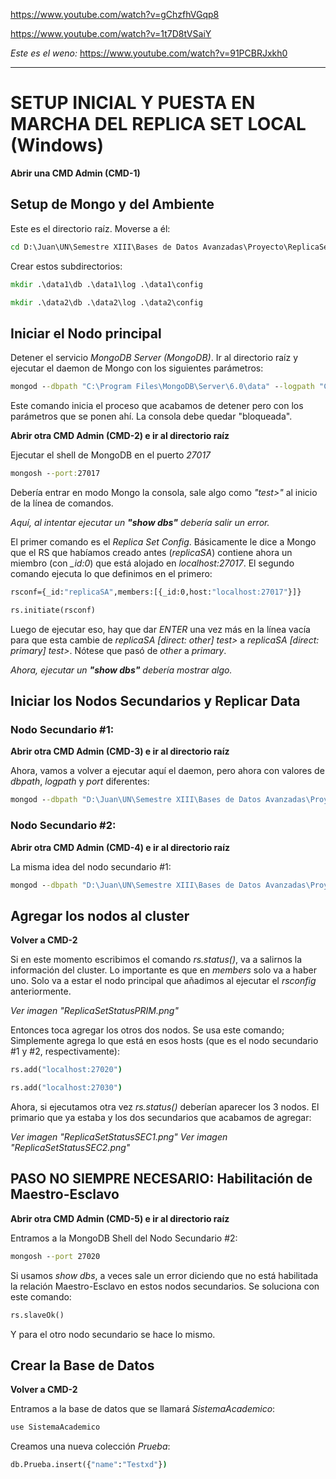 https://www.youtube.com/watch?v=gChzfhVGqp8

https://www.youtube.com/watch?v=1t7D8tVSaiY

_Este es el weno:_
https://www.youtube.com/watch?v=91PCBRJxkh0


--------------------------------------------------
# SETUP INICIAL Y PUESTA EN MARCHA DEL REPLICA SET LOCAL (Windows)


**Abrir una CMD Admin (CMD-1)**


## Setup de Mongo y del Ambiente


Este es el directorio raíz. Moverse a él:
```bat
cd D:\Juan\UN\Semestre XIII\Bases de Datos Avanzadas\Proyecto\ReplicaSet Cluster
```


Crear estos subdirectorios:
```bat
mkdir .\data1\db .\data1\log .\data1\config

mkdir .\data2\db .\data2\log .\data2\config
```


## Iniciar el Nodo principal


Detener el servicio _MongoDB Server (MongoDB)_. Ir al directorio raíz y ejecutar el daemon de Mongo con los siguientes parámetros:
```bat
mongod --dbpath "C:\Program Files\MongoDB\Server\6.0\data" --logpath "C:\Program Files\MongoDB\Server\6.0\log\mongod.log" --port 27017 --storageEngine=wiredTiger --journal --replSet replicaSA
```
Este comando inicia el proceso que acabamos de detener pero con los parámetros que se ponen ahí. La consola debe quedar "bloqueada".



**Abrir otra CMD Admin (CMD-2) e ir al directorio raíz**



Ejecutar el shell de MongoDB en el puerto _27017_
```bat
mongosh --port:27017
```
Debería entrar en modo Mongo la consola, sale algo como _"test>"_ al inicio de la línea de comandos.


_Aquí, al intentar ejecutar un **"show dbs"** debería salir un error._


El primer comando es el _Replica Set Config_. Básicamente le dice a Mongo que el RS que habíamos creado antes (_replicaSA_) contiene ahora un miembro (con _\_id:0_) que está alojado en _localhost:27017_. El segundo comando ejecuta lo que definimos en el primero:
```bat
rsconf={_id:"replicaSA",members:[{_id:0,host:"localhost:27017"}]}

rs.initiate(rsconf)
```
Luego de ejecutar eso, hay que dar _ENTER_ una vez más en la línea vacía para que esta cambie de _replicaSA [direct: other] test>_ a _replicaSA [direct: primary] test>_. Nótese que pasó de _other_ a _primary_.


_Ahora, ejecutar un **"show dbs"** debería mostrar algo._



## Iniciar los Nodos Secundarios y Replicar Data

### Nodo Secundario \#1:


**Abrir otra CMD Admin (CMD-3) e ir al directorio raíz**


Ahora, vamos a volver a ejecutar aquí el daemon, pero ahora con valores de _dbpath_, _logpath_ y _port_ diferentes:
```bat
mongod --dbpath "D:\Juan\UN\Semestre XIII\Bases de Datos Avanzadas\Proyecto\ReplicaSet Cluster\data1\db" --logpath "D:\Juan\UN\Semestre XIII\Bases de Datos Avanzadas\Proyecto\ReplicaSet Cluster\data1\log\mongod.log" --port 27020 --storageEngine=wiredTiger --journal --replSet replicaSA
```


### Nodo Secundario \#2:


**Abrir otra CMD Admin (CMD-4) e ir al directorio raíz**


La misma idea del nodo secundario \#1:
```bat
mongod --dbpath "D:\Juan\UN\Semestre XIII\Bases de Datos Avanzadas\Proyecto\ReplicaSet Cluster\data2\db" --logpath "D:\Juan\UN\Semestre XIII\Bases de Datos Avanzadas\Proyecto\ReplicaSet Cluster\data2\log\mongod.log" --port 27030 --storageEngine=wiredTiger --journal --replSet replicaSA
```



## Agregar los nodos al cluster


**Volver a CMD-2**

Si en este momento escribimos el comando _rs.status()_, va a salirnos la información del cluster. Lo importante es que en _members_ solo va a haber uno. Solo va a estar el nodo principal que añadimos al ejecutar el _rsconfig_ anteriormente.


_Ver imagen "ReplicaSetStatusPRIM.png"_


Entonces toca agregar los otros dos nodos. Se usa este comando; Simplemente agrega lo que está en esos hosts (que es el nodo secundario \#1 y \#2, respectivamente):
```bat
rs.add("localhost:27020")

rs.add("localhost:27030")
```

Ahora, si ejecutamos otra vez _rs.status()_ deberían aparecer los 3 nodos. El primario que ya estaba y los dos secundarios que acabamos de agregar:

_Ver imagen "ReplicaSetStatusSEC1.png"_
_Ver imagen "ReplicaSetStatusSEC2.png"_



## PASO NO SIEMPRE NECESARIO: Habilitación de Maestro-Esclavo


**Abrir otra CMD Admin (CMD-5) e ir al directorio raíz**


Entramos a la MongoDB Shell del Nodo Secundario \#2:
```bat
mongosh --port 27020
```

Si usamos _show dbs_, a veces sale un error diciendo que no está habilitada la relación Maestro-Esclavo en estos nodos secundarios. Se soluciona con este comando:
```bat
rs.slaveOk()
```

Y para el otro nodo secundario se hace lo mismo.



## Crear la Base de Datos


**Volver a CMD-2**


Entramos a la base de datos que se llamará _SistemaAcademico_:
```bat
use SistemaAcademico
```


Creamos una nueva colección _Prueba_:
```bat
db.Prueba.insert({"name":"Testxd"})
```